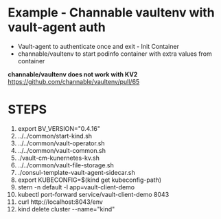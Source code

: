 # Example - Channable vaultenv with vault-agent auth 

* Vault-agent to authenticate once and exit - Init Container
* channable/vaultenv to start podinfo container with extra values from container

**channable/vaultenv does not work with KV2**
https://github.com/channable/vaultenv/pull/65

# STEPS

1. export BV_VERSION="0.4.16"
1. ../../common/start-kind.sh
1. ../../common/vault-operator.sh
1. ../../common/vault-common.sh
1. ./vault-cm-kunernetes-kv.sh
1. ../../common/vault-file-storage.sh
1. ./consul-template-vault-agent-sidecar.sh
1. export KUBECONFIG=$(kind get kubeconfig-path)
1. stern -n default -l app=vault-client-demo
1. kubectl port-forward service/vault-client-demo 8043
1. curl http://localhost:8043/env
1. kind delete cluster --name="kind"
